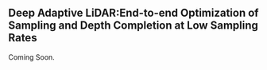 ## Deep Adaptive LiDAR:End-to-end Optimization of Sampling and Depth Completion at Low Sampling Rates ##

Coming Soon.

